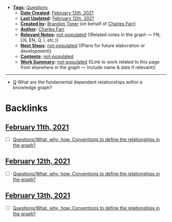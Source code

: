 - **[Tags](<../Tags.md>):** [Questions](<../Questions.md>)
    - **[Date Created](<../Date Created.md>):** [February 12th, 2021](<../February 12th, 2021.md>)
    - **[Last Updated](<../Last Updated.md>):** [February 12th, 2021](<../February 12th, 2021.md>)
    - **[Created by](<../Created by.md>):** [Brandon Toner](<../Brandon Toner.md>) (on behalf of [Charles Farr](<../Charles Farr.md>))
    - **[Author](<../Author.md>):** [Charles Farr](<../Charles Farr.md>)
    - **[Relevant Notes](<../Relevant Notes.md>):** [not-populated](<../not-populated.md>) ((Related notes in the graph — FN, LN, EN, Q, I, etc.))
    - **[Next Steps](<../Next Steps.md>):** [not-populated](<../not-populated.md>) ((Plans for future elaboration or development))
    - **[Contents](<../Contents.md>):** [not-populated](<../not-populated.md>)
    - **[Work Summary](<../Work Summary.md>):** [not-populated](<../not-populated.md>) ((Link to work related to this page from elsewhere in the graph — Include name & date if relevant))
- ---
- [Q](<../Q.md>) What are the fundamental dependent relationships within a knowledge graph?

# Backlinks
## [February 11th, 2021](<February 11th, 2021.md>)
- [ ] [Questions/What, why, how: Conventions to define the relationships in the graph?](<../Questions/What, why, how: Conventions to define the relationships in the graph?.md>)

## [February 12th, 2021](<February 12th, 2021.md>)
- [ ] [Questions/What, why, how: Conventions to define the relationships in the graph?](<../Questions/What, why, how: Conventions to define the relationships in the graph?.md>)

## [February 13th, 2021](<February 13th, 2021.md>)
- [ ] [Questions/What, why, how: Conventions to define the relationships in the graph?](<../Questions/What, why, how: Conventions to define the relationships in the graph?.md>)

